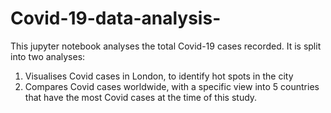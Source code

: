 # Covid-19-data-analysis-

This jupyter notebook analyses the total Covid-19 cases recorded. It is split into two analyses: 
1) Visualises Covid cases in London, to identify hot spots in the city
2) Compares Covid cases worldwide, with a specific view into 5 countries that have the most Covid cases at the time of this study.

